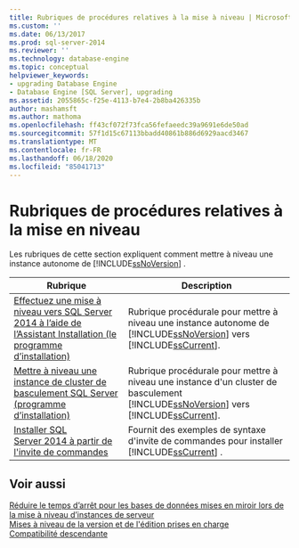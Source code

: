 ```yaml
---
title: Rubriques de procédures relatives à la mise à niveau | Microsoft Docs
ms.custom: ''
ms.date: 06/13/2017
ms.prod: sql-server-2014
ms.reviewer: ''
ms.technology: database-engine
ms.topic: conceptual
helpviewer_keywords:
- upgrading Database Engine
- Database Engine [SQL Server], upgrading
ms.assetid: 2055865c-f25e-4113-b7e4-2b8ba426335b
author: mashamsft
ms.author: mathoma
ms.openlocfilehash: ff43cf072f73fca56fefaeedc39a9691e6de50ad
ms.sourcegitcommit: 57f1d15c67113bbadd40861b886d6929aacd3467
ms.translationtype: MT
ms.contentlocale: fr-FR
ms.lasthandoff: 06/18/2020
ms.locfileid: "85041713"
---
```

# <a name="upgrade-how-to-topics"></a>Rubriques de procédures relatives à la mise en niveau
  Les rubriques de cette section expliquent comment mettre à niveau une instance autonome de [!INCLUDE[ssNoVersion](../../includes/ssnoversion-md.md)] .  
  
|Rubrique|Description|  
|-----------|-----------------|  
|[Effectuez une mise à niveau vers SQL Server 2014 à l’aide de l’Assistant Installation &#40;le programme d’installation&#41;](../../database-engine/install-windows/upgrade-sql-server-using-the-installation-wizard-setup.md)|Rubrique procédurale pour mettre à niveau une instance autonome de [!INCLUDE[ssNoVersion](../../includes/ssnoversion-md.md)] vers [!INCLUDE[ssCurrent](../../includes/sscurrent-md.md)].|  
|[Mettre à niveau une instance de cluster de basculement SQL Server &#40;programme d’installation&#41;](../failover-clusters/windows/upgrade-a-sql-server-failover-cluster-instance-setup.md)|Rubrique procédurale pour mettre à niveau une instance d'un cluster de basculement [!INCLUDE[ssNoVersion](../../includes/ssnoversion-md.md)] vers [!INCLUDE[ssCurrent](../../includes/sscurrent-md.md)].|  
|[Installer SQL Server 2014 à partir de l'invite de commandes](../../database-engine/install-windows/install-sql-server-from-the-command-prompt.md)|Fournit des exemples de syntaxe d'invite de commandes pour installer [!INCLUDE[ssCurrent](../../includes/sscurrent-md.md)] .|  
  
## <a name="see-also"></a>Voir aussi  
 [Réduire le temps d’arrêt pour les bases de données mises en miroir lors de la mise à niveau d’instances de serveur](../../database-engine/database-mirroring/upgrading-mirrored-instances.md)   
 [Mises à niveau de la version et de l'édition prises en charge](../../database-engine/install-windows/supported-version-and-edition-upgrades.md)   
 [Compatibilité descendante](../../../2014/getting-started/backward-compatibility.md)  
  
  

